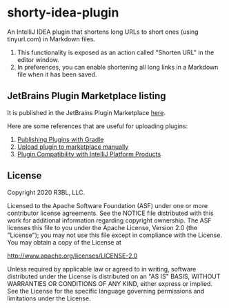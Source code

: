 # shorty-idea-plugin

An IntelliJ IDEA plugin that shortens long URLs to short ones (using tinyurl.com) in Markdown files.

1. This functionality is exposed as an action called "Shorten URL" in the editor window.
2. In preferences, you can enable shortening all long links in a Markdown file when it has been saved.

## JetBrains Plugin Marketplace listing

It is published in the JetBrains Plugin
Marketplace [here](https://plugins.jetbrains.com/plugin/14122-shorty--url-shortener).

Here are some references that are useful for uploading plugins:

1. [Publishing Plugins with Gradle](https://www.jetbrains.org/intellij/sdk/docs/tutorials/build_system/deployment.html)
2. [Upload plugin to marketplace manually](https://plugins.jetbrains.com/plugin/add#intellij)
3. [Plugin Compatibility with IntelliJ Platform Products](https://www.jetbrains.org/intellij/sdk/docs/basics/getting_started/plugin_compatibility.html#modules)

## License

Copyright 2020 R3BL, LLC.

Licensed to the Apache Software Foundation (ASF) under one or more contributor license agreements. See the NOTICE file
distributed with this work for additional information regarding copyright ownership. The ASF licenses this file to you
under the Apache License, Version 2.0 (the "License"); you may not use this file except in compliance with the License.
You may obtain a copy of the License at

http://www.apache.org/licenses/LICENSE-2.0

Unless required by applicable law or agreed to in writing, software distributed under the License is distributed on an
"AS IS" BASIS, WITHOUT WARRANTIES OR CONDITIONS OF ANY KIND, either express or implied. See the License for the specific
language governing permissions and limitations under the License.
